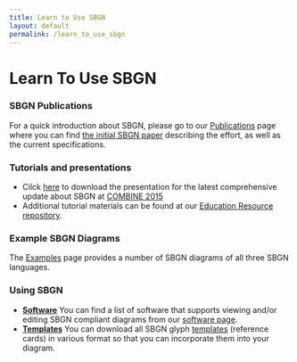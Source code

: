 ```yaml
---
title: Learn to Use SBGN
layout: default
permalink: /learn_to_use_sbgn
---
```


# Learn To Use SBGN

### SBGN Publications

For a quick introduction about SBGN, please go to our [Publications](publications) page where you can find [the initial SBGN paper](http://www.nature.com/nbt/journal/v27/n8/full/nbt.1558.html) describing the effort, as well as the current specifications.

### Tutorials and presentations

* Cilck [here](https://github.com/sbgn/educational-resources/raw/master/SBGN_update_101215.pdf) to download the presentation for the latest comprehensive update about SBGN at [COMBINE 2015](http://co.mbine.org/events/COMBINE_2015)
* Additional tutorial materials can be found at our [Education Resource repository](https://github.com/sbgn/educational-resources).

### Example SBGN Diagrams

The [Examples](examples) page provides a number of SBGN diagrams of all three SBGN languages.

### Using SBGN

* [**Software**](software_support) You can find a list of software that supports viewing and/or editing SBGN compliant diagrams from our [software page](software_support).
* [**Templates**](templates) You can download all SBGN glyph [templates](templates) (reference cards) in various format so that you can incorporate them into your diagram.
